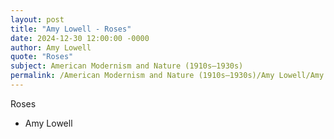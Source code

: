 ```yaml
---
layout: post
title: "Amy Lowell - Roses"
date: 2024-12-30 12:00:00 -0000
author: Amy Lowell
quote: "Roses"
subject: American Modernism and Nature (1910s–1930s)
permalink: /American Modernism and Nature (1910s–1930s)/Amy Lowell/Amy Lowell - Roses
---
```


Roses

- Amy Lowell
